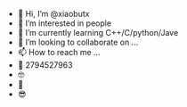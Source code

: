 - 👋 Hi, I’m @xiaobutx
- 👀 I’m interested in people
- 🌱 I’m currently learning C++/C/python/Jave
- 💞️ I’m looking to collaborate on ...
- 📫 How to reach me ...
- 🐧 2794527963
- 🤓 
- 🥸
- 😎

